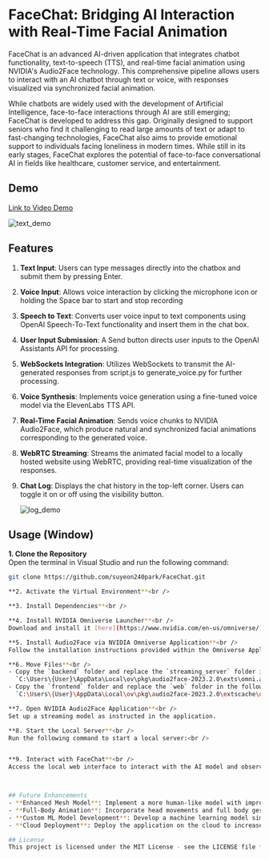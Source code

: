 # FaceChat: Bridging AI Interaction with Real-Time Facial Animation
FaceChat is an advanced AI-driven application that integrates chatbot functionality, text-to-speech (TTS), and real-time facial animation using NVIDIA's Audio2Face technology. This comprehensive pipeline allows users to interact with an AI chatbot through text or voice, with responses visualized via synchronized facial animation.

While chatbots are widely used with the development of Artificial Intelligence, face-to-face interactions through AI are still emerging; FaceChat is developed to address this gap. Originally designed to support seniors who find it challenging to read large amounts of text or adapt to fast-changing technologies, FaceChat also aims to provide emotional support to individuals facing loneliness in modern times. While still in its early stages, FaceChat explores the potential of face-to-face conversational AI in fields like healthcare, customer service, and entertainment.

## Demo
[Link to Video Demo](https://www.youtube.com/watch?v=jsKBskNUAYM&t=27s)

![text_demo](https://github.com/user-attachments/assets/5c88fad8-e42e-4e76-845a-42adf2a46d92)


## Features
1. **Text Input**: Users can type messages directly into the chatbox and submit them by pressing Enter.

2. **Voice Input**: Allows voice interaction by clicking the microphone icon or holding the Space bar to start and stop recording


3. **Speech to Text**: Converts user voice input to text components using OpenAI Speech-To-Text functionality and insert them in the chat box.


4. **User Input Submission**: A Send button directs user inputs to the OpenAI Assistants API for processing.


5. **WebSockets Integration**: Utilizes WebSockets to transmit the AI-generated responses from script.js to generate_voice.py for further processing.

6. **Voice Synthesis**: Implements voice generation using a fine-tuned voice model via the ElevenLabs TTS API.

7. **Real-Time Facial Animation**: Sends voice chunks to NVIDIA Audio2Face, which produce natural and synchronized facial animations corresponding to the generated voice.

8. **WebRTC Streaming**: Streams the animated facial model to a locally hosted website using WebRTC, providing real-time visualization of the responses.

9. **Chat Log**: Displays the chat history in the top-left corner. Users can toggle it on or off using the visibility button.

    ![log_demo](https://github.com/user-attachments/assets/15e41699-f049-4181-9306-e4c69fc44264)


## Usage (Window)
**1. Clone the Repository**<br />
Open the terminal in Visual Studio and run the following command:<br />

```bash
git clone https://github.com/suyeon240park/FaceChat.git

**2. Activate the Virtual Environment**<br />

**3. Install Dependencies**<br />

**4. Install NVIDIA Omniverse Launcher**<br />
Download and install it [here](https://www.nvidia.com/en-us/omniverse/).

**5. Install Audio2Face via NVIDIA Omniverse Application**<br />
Follow the installation instructions provided within the Omniverse Application.

**6. Move Files**<br />
- Copy the `backend` folder and replace the `streaming_server` folder in the following directory:<br />
  `C:\Users\{User}\AppData\Local\ov\pkg\audio2face-2023.2.0\exts\omni.audio2face.player\omni\audio2face\player\scripts\streaming_server\`<br />
- Copy the `frontend` folder and replace the `web` folder in the following directory:<br />
  `C:\Users\{User}\AppData\Local\ov\pkg\audio2face-2023.2.0\extscache\omni.services.streamclient.webrtc-1.3.8\web\`

**7. Open NVIDIA Audio2Face Application**<br />
Set up a streaming model as instructed in the application.

**8. Start the Local Server**<br />
Run the following command to start a local server:<br />


**9. Interact with FaceChat**<br />
Access the local web interface to interact with the AI model and observe real-time facial animation.



## Future Enhancements
- **Enhanced Mesh Model**: Implement a more human-like model with improved background and lighting to create a natural and immersive conversational experience.
- **Full-Body Animation**: Incorporate head movements and full body gestures.
- **Custom ML Model Development**: Develop a machine learning model similar to Audio2Face, trained on large video datasets.
- **Cloud Deployment**: Deploy the application on the cloud to increase accessibility and scalability.

## License
This project is licensed under the MIT License - see the LICENSE file for details.
